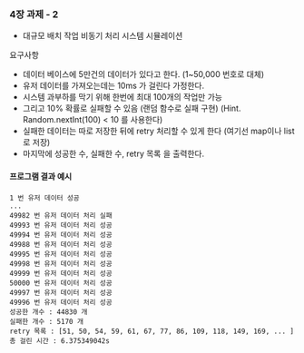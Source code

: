 

### 4장 과제 - 2
- 대규모 배치 작업 비동기 처리 시스템 시뮬레이션

요구사항
- 데이터 베이스에 5만건의 데이터가 있다고 한다. (1~50,000 번호로 대체)
- 유저 데이터를 가져오는데는 10ms 가 걸린다 가정한다. 
- 시스템 과부하를 막기 위해 한번에 최대 100개의 작업만 가능
- 그리고 10% 확률로 실패할 수 있음 (랜덤 함수로 실패 구현)
 (Hint. Random.nextInt(100) < 10 를 사용한다)
- 실패한 데이터는 따로 저장한 뒤에 retry 처리할 수 있게 한다 (여기선 map이나 list로 저장)
- 마지막에 성공한 수, 실패한 수, retry 목록 을 출력한다. 


#### 프로그램 결과 예시
```
1 번 유저 데이터 성공
...
49982 번 유저 데이터 처리 실패
49993 번 유저 데이터 처리 성공
49994 번 유저 데이터 처리 성공
49988 번 유저 데이터 처리 성공
49995 번 유저 데이터 처리 성공
49998 번 유저 데이터 처리 성공
49999 번 유저 데이터 처리 성공
50000 번 유저 데이터 처리 성공
49997 번 유저 데이터 처리 성공
49996 번 유저 데이터 처리 성공
성공한 개수 : 44830 개
실패한 개수 : 5170 개
retry 목록 : [51, 50, 54, 59, 61, 67, 77, 86, 109, 118, 149, 169, ... ]
총 걸린 시간 : 6.375349042s
```
